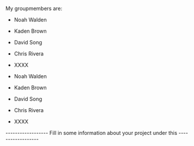 My groupmembers are:
- Noah Walden
- Kaden Brown
- David Song
- Chris Rivera
- XXXX

-   Noah Walden
-   Kaden Brown
-   David Song
-   Chris Rivera
-   XXXX

------------------ Fill in some information about your project under this ------------------
